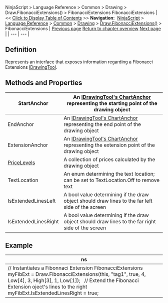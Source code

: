 ﻿
NinjaScript \> Language Reference \> Common \> Drawing \> Draw.FibonacciExtensions() \> FibonacciExtensions
FibonacciExtensions
| \<\< [Click to Display Table of Contents](fibonacciextensions.md) \>\> **Navigation:**     [NinjaScript](ninjascript.md) \> [Language Reference](language_reference_wip.md) \> [Common](common.md) \> [Drawing](drawing.md) \> [Draw.FibonacciExtensions()](draw_fibonacciextensions.md) \> FibonacciExtensions | [Previous page](draw_fibonacciextensions.md) [Return to chapter overview](draw_fibonacciextensions.md) [Next page](draw_fibonacciretracements.md) |
| --- | --- |
## Definition
Represents an interface that exposes information regarding a Fibonacci Extensions [IDrawingTool](idrawingtool.md).
 
## Methods and Properties
| StartAnchor | An [IDrawingTool's ChartAnchor](idrawingtool.htm#chartanchor) representing the starting point of the drawing object |
| --- | --- |
| EndAnchor | An [IDrawingTool's ChartAnchor](idrawingtool.htm#chartanchor) representing the end point of the drawing object |
| ExtensionAnchor | An [IDrawingTool's ChartAnchor](idrawingtool.htm#chartanchor) representing the extension point of the drawing object |
| [PriceLevels](pricelevels.md) | A collection of prices calculated by the drawing object |
| TextLocation | An enum determining the text location; can be set to TextLocation.Off to remove text |
| IsExtendedLinesLeft | A bool value determining if the draw object should draw lines to the far left side of the screen |
| IsExtendedLinesRight | A bool value determining if the draw object should draw lines to the far right side of the screen |
## 
## 
## Example
| ns |
| --- |
| // Instantiates a Fibonnaci Extension FibonacciExtensions myFibExt \= Draw.FibonacciExtensions(this, "tag1", true, 4, Low\[4], 3, High\[3], 1, Low\[1]);   // Extend the Fibonacci Extension oject's lines to the right myFibExt.IsExtendedLinesRight \= true; |

